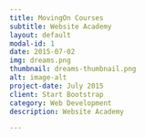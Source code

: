```yaml
---
title: MovingOn Courses
subtitle: Website Academy
layout: default
modal-id: 1
date: 2015-07-02
img: dreams.png
thumbnail: dreams-thumbnail.png
alt: image-alt
project-date: July 2015
client: Start Bootstrap
category: Web Development
description: Website Academy

---
```

